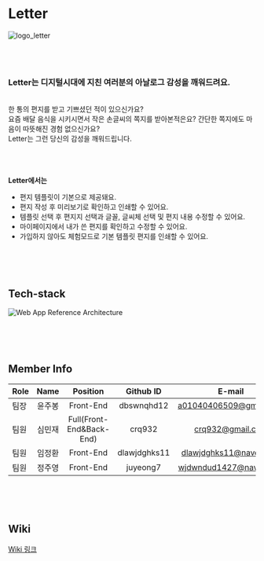 # Letter
![logo_letter](https://user-images.githubusercontent.com/89366582/153355570-5983bda8-fcab-4d18-988f-bce584b7d9b4.svg)
<br>
<br>
<br>
<br>
### Letter는 디지털시대에 지친 여러분의 아날로그 감성을 깨워드려요.

<br>
한 통의 편지를 받고 기쁘셨던 적이 있으신가요?<br>
요즘 배달 음식을 시키시면서 작은 손글씨의 쪽지를 받아본적은요? 간단한 쪽지에도 마음이 따뜻해진 경험 없으신가요?<br>
Letter는 그런 당신의 감성을 깨워드립니다.<br> 
<br>
<br>
<br>

**Letter에서는** 
- 편지 템플릿이 기본으로 제공돼요.
- 편지 작성 후 미리보기로 확인하고 인쇄할 수 있어요.
- 템플릿 선택 후 편지지 선택과 글꼴, 글씨체 선택 및 편지 내용 수정할 수 있어요.
- 마이페이지에서 내가 쓴 편지를 확인하고 수정할 수 있어요.
- 가입하지 않아도 체험모드로 기본 템플릿 편지를 인쇄할 수 있어요.

<br>
<br>
<br>

## Tech-stack
![Web App Reference Architecture](https://user-images.githubusercontent.com/83914184/153347619-156496c2-8b62-4ef3-892e-c939aa572dfe.png)

<br>
<br>
<br>

## Member Info

| Role | Name | Position | Github ID | E-mail |
| :----------- | :------------: | :------------: | :------------: | :------------: |
| 팀장 | 윤주봉 | Front-End | dbswnqhd12 | a01040406509@gmail.com |
| 팀원 | 심민재 | Full(Front-End&Back-End) | crq932 | crq932@gmail.com |
| 팀원 | 임정환 | Front-End | dlawjdghks11 | dlawjdghks11@naver.com |
| 팀원 | 정주영 | Front-End | juyeong7 | wjdwndud1427@naver.com |

<br>
<br>
<br>

## Wiki
[Wiki 링크](https://github.com/codestates/Letter/wiki)
